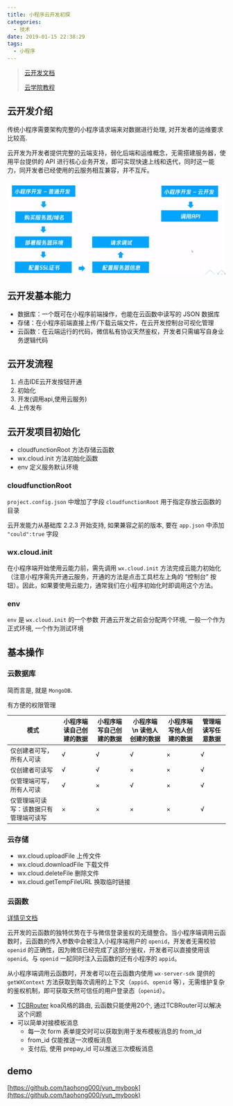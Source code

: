 ```yaml
---
title: 小程序云开发初探
categories:
  - 技术
date: 2019-01-15 22:38:29
tags:
  - 小程序
---
```


> [云开发文档](https://developers.weixin.qq.com/miniprogram/dev/wxcloud/basis/getting-started.html)
> 
> [云学院教程](https://cloud.tencent.com/developer/edu/courses?cid=10029)

## 云开发介绍
传统小程序需要架构完整的小程序请求端来对数据进行处理, 对开发者的运维要求比较高.

云开发为开发者提供完整的云端支持，弱化后端和运维概念，无需搭建服务器，使用平台提供的 API 进行核心业务开发，即可实现快速上线和迭代，同时这一能力，同开发者已经使用的云服务相互兼容，并不互斥。

![云开发与普通小程序流程对比](./小程序云开发初探/云开发与普通小程序流程对比.png)

## 云开发基本能力
- 数据库：一个既可在小程序前端操作，也能在云函数中读写的 JSON 数据库
- 存储：在小程序前端直接上传/下载云端文件，在云开发控制台可视化管理
- 云函数：在云端运行的代码，微信私有协议天然鉴权，开发者只需编写自身业务逻辑代码

## 云开发流程
1. 点击IDE云开发按钮开通
2. 初始化
3. 开发(调用api,使用云服务)
4. 上传发布

## 云开发项目初始化
- cloudfunctionRoot 方法存储云函数
- wx.cloud.init 方法初始化函数
- env 定义服务默认环境

### cloudfunctionRoot

`project.config.json` 中增加了字段 `cloudfunctionRoot` 用于指定存放云函数的目录

云开发能力从基础库 2.2.3 开始支持, 如果兼容之前的版本, 要在 `app.json` 中添加 `"could":true` 字段

### wx.cloud.init

在小程序端开始使用云能力前，需先调用 `wx.cloud.init` 方法完成云能力初始化（注意小程序需先开通云服务，开通的方法是点击工具栏左上角的 “控制台” 按钮）。因此，如果要使用云能力，通常我们在小程序初始化时即调用这个方法。

### env

`env` 是 `wx.cloud.init` 的一个参数
开通云开发之前会分配两个环境, 一般一个作为正式环境, 一个作为测试环境

## 基本操作

### 云数据库

简而言是, 就是 `MongoDB`.

有方便的权限管理

| 模式                                   | 小程序端 读自己创建的数据 | 小程序端 写自己创建的数据 | 小程序端 \n 读他人创建的数据 | 小程序端 写他人创建的数据 | 管理端 读写任意数据 |
| -------------------------------------- | ------------------------- | ------------------------- | ------------------------- | ------------------------- | ------------------- |
| 仅创建者可写，所有人可读               | √                         | √                         | √                         | ×                         | √                   |
| 仅创建者可读写                         | √                         | √                         | ×                         | ×                         | √                   |
| 仅管理端可写，所有人可读               | √                         | ×                         | √                         | ×                         | √                   |
| 仅管理端可读写：该数据只有管理端可读写 | ×                         | ×                         | ×                         | ×                         | √                   |

### 云存储
- wx.cloud.uploadFile 上传文件
- wx.cloud.downloadFile 下载文件
- wx.cloud.deleteFile 删除文件
- wx.cloud.getTempFileURL 换取临时链接

### 云函数

[详情见文档](https://developers.weixin.qq.com/miniprogram/dev/wxcloud/guide/functions/getting-started.html)

云开发的云函数的独特优势在于与微信登录鉴权的无缝整合。当小程序端调用云函数时，云函数的传入参数中会被注入小程序端用户的 `openid`，开发者无需校验 `openid` 的正确性，因为微信已经完成了这部分鉴权，开发者可以直接使用该 `openid`。与 `openid` 一起同时注入云函数的还有小程序的 `appid`。

从小程序端调用云函数时，开发者可以在云函数内使用 `wx-server-sdk` 提供的 `getWXContext` 方法获取到每次调用的上下文（`appid`、`openid` 等），无需维护复杂的鉴权机制，即可获取天然可信任的用户登录态（`openid`）。

- [TCBRouter](https://www.npmjs.com/package/tcb-router) koa风格的路由, 云函数只能使用20个, 通过TCBRouter可以解决这个问题
- 可以简单对接模板消息
  - 每一次 form 表单提交时可以获取到用于发布模板消息的 from_id
  - from_id 仅能推送一次模板消息
  - 支付后, 使用 prepay_id 可以推送三次模板消息

## demo
[https://github.com/taohong000/yun_mybook](https://github.com/taohong000/yun_mybook)

